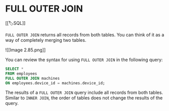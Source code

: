 
# FULL OUTER JOIN

[[🏷️SQL]]

`FULL OUTER JOIN` returns all records from both tables. You can think of it as a way of completely merging two tables.

![[Image 2.85.png]]

You can review the syntax for using `FULL OUTER JOIN` in the following query:

```sql
SELECT *
FROM employees
FULL OUTER JOIN machines 
ON employees.device_id = machines.device_id;
```

The results of a `FULL OUTER JOIN` query include all records from both tables. Similar to `INNER JOIN`, the order of tables does not change the results of the query.